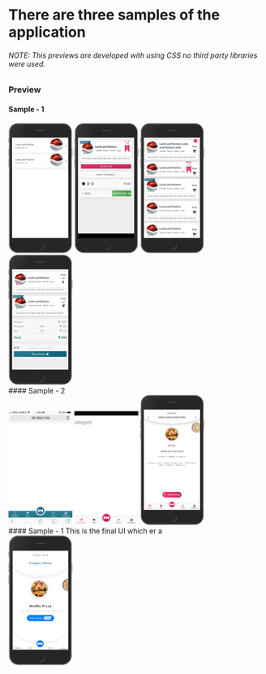 # There are three samples of the application

###### NOTE: This previews are developed with using CSS no third party libraries were used.

### Preview

#### Sample - 1
<div>
  <img src="./screenshots/31.png" width="25%" />
  <img src="./screenshots/32.png" width="25%" />
  <img src="./screenshots/33.png" width="25%" />
  <img src="./screenshots/34.png" width="25%" />
</div>
#### Sample - 2
<div>
  <img src="./screenshots/35.jpg" width="25%" />
  <img src="./screenshots/36.png" width="25%" />
  <img src="./screenshots/37.png" width="25%" />
</div>
#### Sample - 1
This is the final UI which er a
<div>
  <img src="./screenshots/KinRe_Digital-Menu-2.png" width="25%" style="text-align:middle">
</div>
